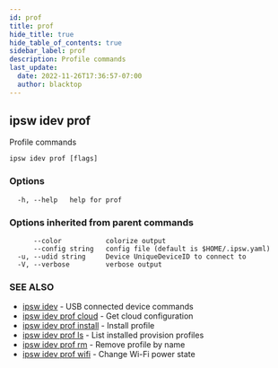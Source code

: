 ```yaml
---
id: prof
title: prof
hide_title: true
hide_table_of_contents: true
sidebar_label: prof
description: Profile commands
last_update:
  date: 2022-11-26T17:36:57-07:00
  author: blacktop
---
```

## ipsw idev prof

Profile commands

```
ipsw idev prof [flags]
```

### Options

```
  -h, --help   help for prof
```

### Options inherited from parent commands

```
      --color           colorize output
      --config string   config file (default is $HOME/.ipsw.yaml)
  -u, --udid string     Device UniqueDeviceID to connect to
  -V, --verbose         verbose output
```

### SEE ALSO

* [ipsw idev](/docs/cli/ipsw/idev)	 - USB connected device commands
* [ipsw idev prof cloud](/docs/cli/ipsw/idev/prof/cloud)	 - Get cloud configuration
* [ipsw idev prof install](/docs/cli/ipsw/idev/prof/install)	 - Install profile
* [ipsw idev prof ls](/docs/cli/ipsw/idev/prof/ls)	 - List installed provision profiles
* [ipsw idev prof rm](/docs/cli/ipsw/idev/prof/rm)	 - Remove profile by name
* [ipsw idev prof wifi](/docs/cli/ipsw/idev/prof/wifi)	 - Change Wi-Fi power state

